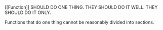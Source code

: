 [[Function]] SHOULD DO ONE THING. THEY SHOULD DO IT WELL. THEY SHOULD DO IT ONLY.

Functions that do one thing cannot be reasonably divided into sections.